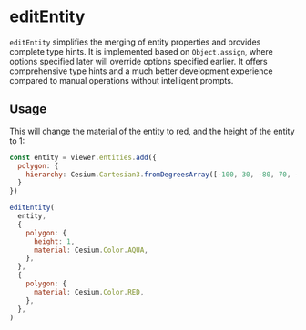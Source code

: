 # editEntity

`editEntity` simplifies the merging of entity properties and provides complete type hints. It is implemented based on `Object.assign`, where options specified later will override options specified earlier. It offers comprehensive type hints and a much better development experience compared to manual operations without intelligent prompts.

## Usage

This will change the material of the entity to red, and the height of the entity to 1:

```js
const entity = viewer.entities.add({
  polygon: {
    hierarchy: Cesium.Cartesian3.fromDegreesArray([-100, 30, -80, 70, -10, 40])
  }
})

editEntity(
  entity,
  {
    polygon: {
      height: 1,
      material: Cesium.Color.AQUA,
    },
  },
  {
    polygon: {
      material: Cesium.Color.RED,
    },
  },
)
```
